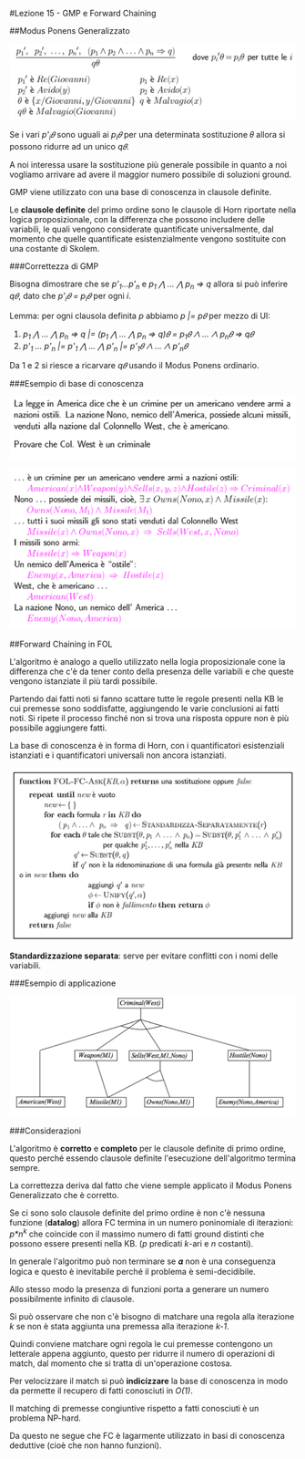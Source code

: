 #Lezione 15 - GMP e Forward Chaining

##Modus Ponens Generalizzato

![](./immagini/l15-gmp.png)

Se i vari *p'<sub>i</sub>𝜃* sono uguali ai *p<sub>i</sub>𝜃* per una determinata sostituzione 𝜃 allora si possono ridurre ad un unico *q𝜃*.

A noi interessa usare la sostituzione più generale possibile in quanto a noi vogliamo arrivare ad avere il maggior numero possibile di soluzioni ground.

GMP viene utilizzato con una base di conoscenza in clausole definite.

Le **clausole definite** del primo ordine sono le clausole di Horn riportate nella logica proposizionale, con la differenza che possono includere delle variabili, le quali vengono considerate quantificate universalmente, dal momento che quelle quantificate esistenzialmente vengono sostituite con una costante di Skolem.

###Correttezza di GMP

Bisogna dimostrare che se *p'<sub>1</sub>...p'<sub>n</sub>* e *p<sub>1</sub> ⋀ ... ⋀ p<sub>n</sub> => q* allora si può inferire *q𝜃*, dato che *p'<sub>i</sub>𝜃 = p<sub>i</sub>𝜃* per ogni *i*.

Lemma: per ogni clausola definita *p* abbiamo *p |= p𝜃* per mezzo di UI:

1. *p<sub>1</sub> ⋀ ... ⋀ p<sub>n</sub> => q |= (p<sub>1</sub> ⋀ ... ⋀ p<sub>n</sub> => q)𝜃 = p<sub>1</sub>𝜃 ⋀ ... ⋀ p<sub>n</sub>𝜃 => q𝜃*
2. *p'<sub>1</sub> ... p'<sub>n</sub> |= p'<sub>1</sub> ⋀ ... ⋀ p'<sub>n</sub> |= p'<sub>1</sub>𝜃 ⋀ ... ⋀ p'<sub>n</sub>𝜃*

Da 1 e 2 si riesce a ricarvare *q𝜃* usando il Modus Ponens ordinario.

###Esempio di base di conoscenza

![](./immagini/l15-esempio-1.png)

![](./immagini/l15-esempio-2.png)

##Forward Chaining in FOL

L'algoritmo è analogo a quello utilizzato nella logia proposizionale cone la differenza che c'è da tener conto della presenza delle variabili e che queste vengono istanziate il più tardi possibile.

Partendo dai fatti noti si fanno scattare tutte le regole presenti nella KB le cui premesse sono soddisfatte, aggiungendo le varie conclusioni ai fatti noti. Si ripete il processo finché non si trova una risposta oppure non è più possibile aggiungere fatti.

La base di conoscenza è in forma di Horn, con i quantificatori esistenziali istanziati e i quantificatori universali non ancora istanziati.

![](./immagini/l15-folfc.png)

**Standardizzazione separata**: serve per evitare conflitti con i nomi delle variabili.

###Esempio di applicazione

![](./immagini/l15-folfc-alb.png)

###Considerazioni

L'algoritmo è **corretto** e **completo** per le clausole definite di primo ordine, questo perché essendo clausole definite l'esecuzione dell'algoritmo termina sempre.

La correttezza deriva dal fatto che viene semple applicato il Modus Ponens Generalizzato che è corretto.

Se ci sono solo clausole definite del primo ordine è non c'è nessuna funzione (**datalog**) allora FC termina in un numero poninomiale di iterazioni: *p\*n<sup>k</sup>* che coincide con il massimo numero di fatti ground distinti che possono essere presenti nella KB. (*p* predicati *k*-ari e *n* costanti).

In generale l'algoritmo può non terminare se 𝜶 non è una conseguenza logica e questo è inevitabile perché il problema è semi-decidibile.

Allo stesso modo la presenza di funzioni porta a generare un numero possibilmente infinito di clausole.

Si può osservare che non c'è bisogno di matchare una regola alla iterazione *k* se non è stata aggiunta una premessa alla iterazione *k-1*.

Quindi conviene matchare ogni regola le cui premesse contengono un letterale appena aggiunto, questo per ridurre il numero di operazioni di match, dal momento che si tratta di un'operazione costosa.

Per velocizzare il match si può **indicizzare** la base di conoscenza in modo da permette il recupero di fatti conosciuti in *O(1)*.

Il matching di premesse congiuntive rispetto a fatti conosciuti è un problema NP-hard.

Da questo ne segue che FC è lagarmente utilizzato in basi di conoscenza deduttive (cioè che non hanno funzioni).

